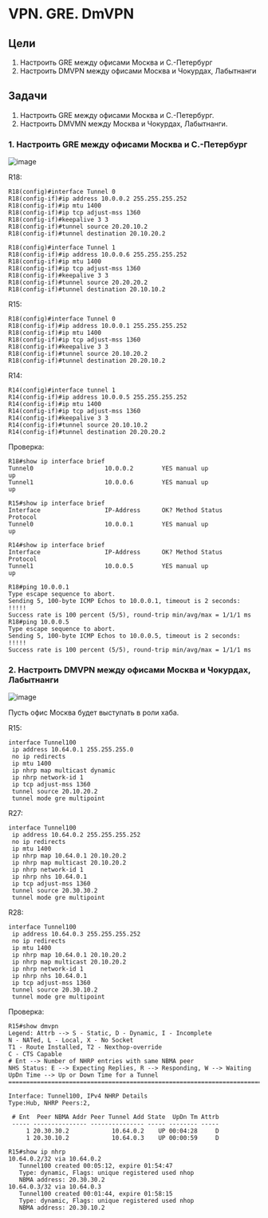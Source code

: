 # VPN. GRE. DmVPN
## Цели  
1. Настроить GRE между офисами Москва и С.-Петербург
2. Настроить DMVPN между офисами Москва и Чокурдах, Лабытнанги
## Задачи
1. Настроить GRE между офисами Москва и С.-Петербург.  
2. Настроить DMVMN между Москва и Чокурдах, Лабытнанги.

### 1. Настроить GRE между офисами Москва и С.-Петербург

![image](https://github.com/a-trubin/OTUS-Network-engineer/assets/130133180/97b76bd0-319c-478e-b2ba-4d24458fe4b2)


R18:
```
R18(config)#interface Tunnel 0
R18(config-if)#ip address 10.0.0.2 255.255.255.252
R18(config-if)#ip mtu 1400
R18(config-if)#ip tcp adjust-mss 1360
R18(config-if)#keepalive 3 3
R18(config-if)#tunnel source 20.20.10.2
R18(config-if)#tunnel destination 20.10.20.2

R18(config)#interface Tunnel 1
R18(config-if)#ip address 10.0.0.6 255.255.255.252
R18(config-if)#ip mtu 1400
R18(config-if)#ip tcp adjust-mss 1360
R18(config-if)#keepalive 3 3
R18(config-if)#tunnel source 20.20.20.2
R18(config-if)#tunnel destination 20.10.10.2
```

R15:

```
R18(config)#interface Tunnel 0
R18(config-if)#ip address 10.0.0.1 255.255.255.252
R18(config-if)#ip mtu 1400
R18(config-if)#ip tcp adjust-mss 1360
R18(config-if)#keepalive 3 3
R18(config-if)#tunnel source 20.10.20.2
R18(config-if)#tunnel destination 20.20.10.2
```
R14:

```
R14(config)#interface tunnel 1
R14(config-if)#ip address 10.0.0.5 255.255.255.252
R14(config-if)#ip mtu 1400
R14(config-if)#ip tcp adjust-mss 1360
R14(config-if)#keepalive 3 3
R14(config-if)#tunnel source 20.10.10.2
R14(config-if)#tunnel destination 20.20.20.2
```

Проверка:

```
R18#show ip interface brief    
Tunnel0                    10.0.0.2        YES manual up                    up      
Tunnel1                    10.0.0.6        YES manual up                    up
```
```
R15#show ip interface brief 
Interface                  IP-Address      OK? Method Status                Protocol  
Tunnel0                    10.0.0.1        YES manual up                    up  
```
```
R14#show ip interface brief 
Interface                  IP-Address      OK? Method Status                Protocol    
Tunnel1                    10.0.0.5        YES manual up                    up   
```
```
R18#ping 10.0.0.1
Type escape sequence to abort.
Sending 5, 100-byte ICMP Echos to 10.0.0.1, timeout is 2 seconds:
!!!!!
Success rate is 100 percent (5/5), round-trip min/avg/max = 1/1/1 ms
R18#ping 10.0.0.5
Type escape sequence to abort.
Sending 5, 100-byte ICMP Echos to 10.0.0.5, timeout is 2 seconds:
!!!!!
Success rate is 100 percent (5/5), round-trip min/avg/max = 1/1/1 ms
```

### 2. Настроить DMVPN между офисами Москва и Чокурдах, Лабытнанги

![image](https://github.com/a-trubin/OTUS-Network-engineer/assets/130133180/3a43c0af-8773-4a32-8130-01e28f784418)


Пусть офис Москва будет выступать в роли хаба. 

R15:

```
interface Tunnel100
 ip address 10.64.0.1 255.255.255.0
 no ip redirects
 ip mtu 1400
 ip nhrp map multicast dynamic
 ip nhrp network-id 1
 ip tcp adjust-mss 1360
 tunnel source 20.10.20.2
 tunnel mode gre multipoint
```

R27:

```
interface Tunnel100
 ip address 10.64.0.2 255.255.255.252
 no ip redirects
 ip mtu 1400
 ip nhrp map 10.64.0.1 20.10.20.2
 ip nhrp map multicast 20.10.20.2
 ip nhrp network-id 1
 ip nhrp nhs 10.64.0.1
 ip tcp adjust-mss 1360
 tunnel source 20.30.30.2
 tunnel mode gre multipoint
```

R28:

```
interface Tunnel100
 ip address 10.64.0.3 255.255.255.252
 no ip redirects
 ip mtu 1400
 ip nhrp map 10.64.0.1 20.10.20.2
 ip nhrp map multicast 20.10.20.2
 ip nhrp network-id 1
 ip nhrp nhs 10.64.0.1
 ip tcp adjust-mss 1360
 tunnel source 20.30.10.2
 tunnel mode gre multipoint
```
Проверка:

```
R15#show dmvpn 
Legend: Attrb --> S - Static, D - Dynamic, I - Incomplete
N - NATed, L - Local, X - No Socket
T1 - Route Installed, T2 - Nexthop-override
C - CTS Capable
# Ent --> Number of NHRP entries with same NBMA peer
NHS Status: E --> Expecting Replies, R --> Responding, W --> Waiting
UpDn Time --> Up or Down Time for a Tunnel
==========================================================================

Interface: Tunnel100, IPv4 NHRP Details 
Type:Hub, NHRP Peers:2, 

 # Ent  Peer NBMA Addr Peer Tunnel Add State  UpDn Tm Attrb
 ----- --------------- --------------- ----- -------- -----
     1 20.30.30.2            10.64.0.2    UP 00:04:28     D
     1 20.30.10.2            10.64.0.3    UP 00:00:59     D
```
```
R15#show ip nhrp 
10.64.0.2/32 via 10.64.0.2
   Tunnel100 created 00:05:12, expire 01:54:47
   Type: dynamic, Flags: unique registered used nhop 
   NBMA address: 20.30.30.2 
10.64.0.3/32 via 10.64.0.3
   Tunnel100 created 00:01:44, expire 01:58:15
   Type: dynamic, Flags: unique registered used nhop 
   NBMA address: 20.30.10.2 
```
